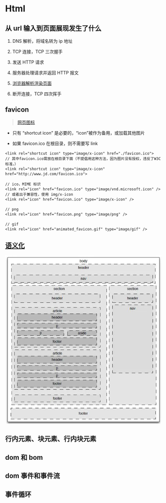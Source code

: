 # Html

## 从 url 输入到页面展现发生了什么

1. DNS 解析，将域名转为 ip 地址

2. TCP 连接，TCP 三次握手

3. 发送 HTTP 请求

4. 服务器处理请求并返回 HTTP 报文

5. [浏览器解析渲染页面](https://blog.csdn.net/qq_41807645/article/details/80839757)

6. 断开连接，TCP 四次挥手

## favicon

> [网页图标](https://www.cnblogs.com/zyl-Tara/p/8492109.html)

* 只有 “shortcut icon” 是必要的，“icon”被作为备用，或加载其他图片

* 如果 favicon.ico 在根目录，则不需要写 link

~~~
<link rel="shortcut icon" type="image/x-icon" href="./favicon.ico">
// 其中favicon.ico需放在根目录下面（不提倡用这种方法，因为图片没有授权，违反了W3C标准，）
<link rel="shortcut icon" type="image/x-icon" href="http://www.jd.com/favicon.ico">

// ico，MIME 标识
<link rel="icon" href="favicon.ico" type="image/vnd.microsoft.icon" />
// 或者出于兼容性，使用 img/x-icon
<link rel="icon" href="favicon.ico" type="image/x-icon" />

// png
<link rel="icon" href="favicon.png" type="image/png" />

// gif
<link rel="icon" href="animated_favicon.gif" type="image/gif" />
~~~

## [语义化](https://www.jianshu.com/p/b226910034f2)

![页面示例](./examples.png)

## 行内元素、块元素、行内块元素

## dom 和 bom

## dom 事件和事件流

## 事件循环
